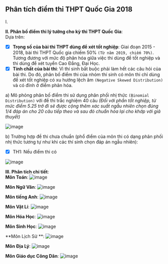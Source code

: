 ## Phân tích điểm thi THPT Quốc Gia 2018

I.

**II. Phân bố điểm thi lý tưởng cho kỳ thi THPT Quốc Gia**:<br>
Dựa trên: 
- [x] **Trọng số của bài thi THPT dùng để xét tốt nghiệp**: Giai đoạn 2015 - 2018, bài thi THPT Quốc gia chiếm 50% ``(Từ năm 2019, chiếm 70%)``. Tương đương với mức độ phân hóa giữa việc thi dùng để tốt nghiệp và thi dùng để xét tuyển Cao Đẳng, Đại Học.
- [x] **Tính chất của bài thi**: Vì thí sinh bắt buộc phải làm hết các câu hỏi của bài thi. Do đó, phân bố điểm thi của nhóm thí sinh có môn thi chỉ dùng để xét tốt nghiệp có xu hướng lệch âm ``(Negative Skewed Distribution)`` và có đỉnh ở điểm phân hóa.

a) Mô phỏng phân bố điểm thi sử dụng phân phối nhị thức ``(Binomial Distribution)`` với đề thi trắc nghiệm 40 câu *(Đối với phần tốt nghiệp, từ mức điểm 5.25 trở đi sẽ được cộng thêm xác suất ngẫu nhiên chọn đúng 1/4 đáp án cho 20 câu tiếp theo và sau đó chuẩn hóa lại cho khớp với giả thuyết)*
      
![image](https://github.com/khoaht312/vnhsge-2018/assets/69152064/b2795328-b071-4084-8b03-66a40d2d2520)

b) Trường hợp đề thi chưa chuẩn (phổ điểm của môn thi có dạng phân phối nhị thức tương tự như khi các thí sinh chọn đáp án ngẫu nhiên):
- [x] TH1: Nếu điểm thi có 

![image](https://github.com/khoaht312/vnhsge-2018/assets/69152064/2c5f0af7-0e58-4852-a9e7-da04c13bd3b2)

**III. Phân tích chi tiết**:<br>
**Môn Toán**:
![image](https://github.com/khoaht312/vnhsge-2018/assets/69152064/944ac3b5-ae54-4fe8-a389-09a3dd5e7a8b)

**Môn Ngữ Văn**:
![image](https://github.com/khoaht312/vnhsge-2018/assets/69152064/4feaee97-b675-44a7-aba8-2ce43619c7c2)

**Môn tiếng Anh**:
![image](https://github.com/khoaht312/vnhsge-2018/assets/69152064/8ddd4b40-b660-4ee0-acd2-9571aa820b1a)

**Môn Vật Lí**:
![image](https://github.com/khoaht312/vnhsge-2018/assets/69152064/623e777b-6cd6-4af2-822a-3e087b325c0c)

**Môn Hóa Học**:
![image](https://github.com/khoaht312/vnhsge-2018/assets/69152064/8b8ec4c5-fbc1-4334-b316-acfa29694dd1)

**Môn Sinh Học**:
![image](https://github.com/khoaht312/vnhsge-2018/assets/69152064/b6749ebe-be8d-4f20-9a7e-be3969f3ed6f)

**Môn Lịch Sử **:
![image](https://github.com/khoaht312/vnhsge-2018/assets/69152064/2ff18c8a-78d6-4a5d-95b3-e0f0b1d7f75e)

**Môn Địa Lý**:
![image](https://github.com/khoaht312/vnhsge-2018/assets/69152064/3b75d601-bc24-4599-925c-c7f1938f6197)

**Môn Giáo dục Công Dân**:
![image](https://github.com/khoaht312/vnhsge-2018/assets/69152064/6aa083c6-e5de-45d8-bfa0-ffed6fc300a4)


